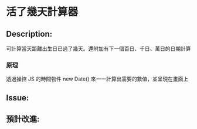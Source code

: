 # 活了幾天計算器

## Description: 
可計算當天距離出生日已過了幾天。還附加有下一個百日、千日、萬日的日期計算
### 原理
透過操控 JS 的時間物件 new Date() 來一一計算出需要的數值，並呈現在畫面上

## Issue: 


## 預計改進:

